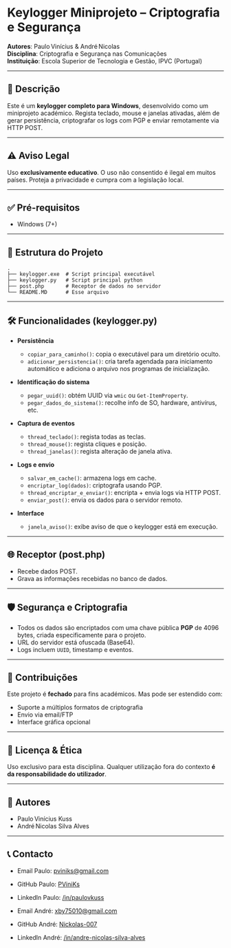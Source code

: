 # Keylogger Miniprojeto – Criptografia e Segurança

**Autores**: Paulo Vinícius & André Nicolas  
**Disciplina**: Criptografia e Segurança nas Comunicações  
**Instituição**: Escola Superior de Tecnologia e Gestão, IPVC (Portugal)

---

## 🔎 Descrição

Este é um **keylogger completo para Windows**, desenvolvido como um miniprojeto académico.
Regista teclado, mouse e janelas ativadas, além de gerar persistência, criptografar os logs com PGP e enviar remotamente via HTTP POST.

---

## ⚠️ Aviso Legal

Uso **exclusivamente educativo**.
O uso não consentido é ilegal em muitos países.
Proteja a privacidade e cumpra com a legislação local.

---

## ✅ Pré-requisitos

- Windows (7+)

---

## 📁 Estrutura do Projeto

```
.
├── keylogger.exe  # Script principal executável
├── keylogger.py   # Script principal python
├── post.php       # Receptor de dados no servidor
└── README.MD      # Esse arquivo
```

---

## 🛠 Funcionalidades (keylogger.py)

- **Persistência**
  - `copiar_para_caminho()`: copia o executável para um diretório oculto.
  - `adicionar_persistencia()`: cria tarefa agendada para iniciamento automático e adiciona o arquivo nos programas de inicialização.

- **Identificação do sistema**
  - `pegar_uuid()`: obtém UUID via `wmic` ou `Get-ItemProperty`.
  - `pegar_dados_do_sistema()`: recolhe info de SO, hardware, antivírus, etc.

- **Captura de eventos**
  - `thread_teclado()`: regista todas as teclas.
  - `thread_mouse()`: regista cliques e posição.
  - `thread_janelas()`: regista alteração de janela ativa.

- **Logs e envio**
  - `salvar_em_cache()`: armazena logs em cache.
  - `encriptar_log(dados)`: criptografa usando PGP.
  - `thread_encriptar_e_enviar()`: encripta + envia logs via HTTP POST.
  - `enviar_post()`: envia os dados para o servidor remoto.

- **Interface**
  - `janela_aviso()`: exibe aviso de que o keylogger está em execução.

---

## 🌐 Receptor (post.php)

- Recebe dados POST.
- Grava as informações recebidas no banco de dados.

---

## 🛡 Segurança e Criptografia

- Todos os dados são encriptados com uma chave pública **PGP** de 4096 bytes, criada especificamente para o projeto.
- URL do servidor está ofuscada (Base64).
- Logs incluem `UUID`, timestamp e eventos.

---

## 🤝 Contribuições

Este projeto é **fechado** para fins académicos. Mas pode ser estendido com:

- Suporte a múltiplos formatos de criptografia
- Envio via email/FTP
- Interface gráfica opcional

---

## 📜 Licença & Ética

Uso exclusivo para esta disciplina.
Qualquer utilização fora do contexto **é da responsabilidade do utilizador**.

---

## 👤 Autores

- Paulo Vinícius Kuss 
- André Nicolas Silva Alves

---

## 📞 Contacto

- Email Paulo: [pviniks@gmail.com](pviniks@gmail.com)
- GitHub Paulo: [PViniKs](https://github.com/PViniKs)
- LinkedIn Paulo: [/in/paulovkuss](https://www.linkedin.com/in/paulovkuss/)

- Email André: [xby75010@gmail.com](xby75010@gmail.com)
- GitHub André: [Nickolas-007](https://github.com/Nickolas-007)
- LinkedIn André: [/in/andre-nicolas-silva-alves](https://www.linkedin.com/in/andre-nicolas-silva-alves-46872b215/)

